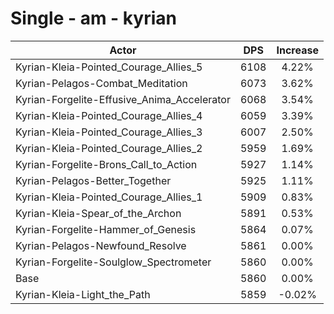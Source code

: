 # Single - am - kyrian
| Actor | DPS | Increase |
|---|:---:|:---:|
|Kyrian-Kleia-Pointed_Courage_Allies_5|6108|4.22%|
|Kyrian-Pelagos-Combat_Meditation|6073|3.62%|
|Kyrian-Forgelite-Effusive_Anima_Accelerator|6068|3.54%|
|Kyrian-Kleia-Pointed_Courage_Allies_4|6059|3.39%|
|Kyrian-Kleia-Pointed_Courage_Allies_3|6007|2.50%|
|Kyrian-Kleia-Pointed_Courage_Allies_2|5959|1.69%|
|Kyrian-Forgelite-Brons_Call_to_Action|5927|1.14%|
|Kyrian-Pelagos-Better_Together|5925|1.11%|
|Kyrian-Kleia-Pointed_Courage_Allies_1|5909|0.83%|
|Kyrian-Kleia-Spear_of_the_Archon|5891|0.53%|
|Kyrian-Forgelite-Hammer_of_Genesis|5864|0.07%|
|Kyrian-Pelagos-Newfound_Resolve|5861|0.00%|
|Kyrian-Forgelite-Soulglow_Spectrometer|5860|0.00%|
|Base|5860|0.00%|
|Kyrian-Kleia-Light_the_Path|5859|-0.02%|
